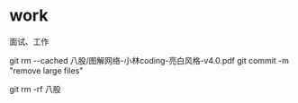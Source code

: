 # work
面试、工作

<!-- 清除已经commit的大文件 -->
git rm --cached 八股/图解网络-小林coding-亮白风格-v4.0.pdf
git commit -m "remove large files"
<!-- 在gitignore中忽略文件 -->
git rm -rf 八股